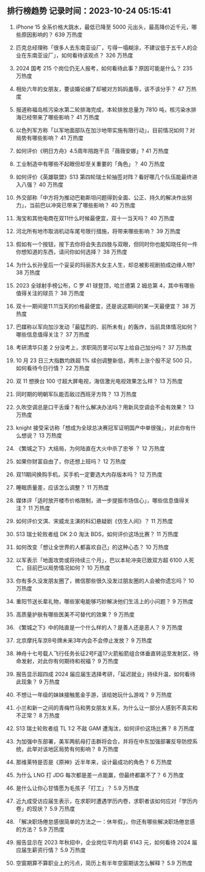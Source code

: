 
## 排行榜趋势 记录时间：2023-10-24 05:15:41
  
  1. iPhone 15 全系价格大跳水，最低已降至 5000 元出头，最高降价近千元，哪些原因影响的？ 639 万热度
    
  2. 匹克总经理称「很多人去东南亚设厂，亏得一塌糊涂，不建议低于五千人的企业在东南亚设厂」，如何看待该观点？ 326 万热度
    
  3. 2024 国考 215 个岗位仍无人报考，如何看待此事？原因可能是什么？ 235 万热度
    
  4. 相处六年的女朋友，要谈婚论嫁了却被对方妈妈羞辱，该不该分手？ 47 万热度
    
  5. 报道称福岛核污染水第二轮排海完成，本轮排放总量为 7810 吨，核污染水排海已经带来了哪些影响？ 41 万热度
    
  6. 以色列军方称「以军地面部队在加沙地带实施有限行动」，目前情况如何？对局势有哪些影响？ 41 万热度
    
  7. 如何评价《明日方舟》4.5周年陪跑干员「薇薇安娜」? 41 万热度
    
  8. 工业制造中有哪些不起眼但却至关重要的「角色」？ 40 万热度
    
  9. 如何评价《英雄联盟》S13 第四轮瑞士轮抽签对阵？看好哪几个队伍能最终进入八强？ 40 万热度
    
  10. 外交部称「中方将为推动巴勒斯坦问题得到全面、公正、持久的解决作出努力」，当前巴以冲突已带来了哪些影响？ 40 万热度
    
  11. 淘宝和其他电商在双11什么时候最便宜，双十一当天吗？ 40 万热度
    
  12. 河北所有地市取消机动车尾号限行措施，将带来哪些影响？ 39 万热度
    
  13. 假如有一个按钮，按下去你将会失去四肢与双眼，但同时你也能知晓任何一件你想知道的东西，请问你如何选择？ 38 万热度
    
  14. 为什么长孙皇后一个妥妥的玛丽苏大女主人生，却总被影视剧拍成边缘人物? 38 万热度
    
  15. 2023 全球射手榜公布，C 罗 41 球登顶，哈兰德第 2 姆总第 4，其中有哪些值得关注的球员？ 38 万热度
    
  16. 双十一期间是11.11当天的价格最便宜，还是说这期间的某一天最便宜？ 38 万热度
    
  17. 巴媒称以军向加沙发动「最猛烈的、前所未有」的轰炸，当前具体情况如何？哪些信息值得关注？ 37 万热度
    
  18. 考研清华只差 2 分没考上，求职简历里可以写上给自己加分吗？ 37 万热度
    
  19. 10 月 23 日三大指数均跌超 1% 续创调整新低，两市上涨个股不足 500 只，如何看待今日行情？ 22 万热度
    
  20. 双 11 想换台 100 寸超大屏电视，海信激光电视效果怎么样？ 13 万热度
    
  21. 同时期的明朝军队能否敌过西班牙方阵？ 13 万热度
    
  22. 久吹空调总是口干舌燥？有什么解决办法吗？用新风空调会不会有效果？ 13 万热度
    
  23. knight 接受采访称「想成为全球总决赛冠军证明国产中单很强」，对此你有什么想说？ 13 万热度
    
  24. 《繁城之下》大结局，为何陆直在大火中杀了忠爷 ？ 12 万热度
    
  25. 如果你财富自由了，你还想上班吗？ 12 万热度
    
  26. 双11期间换购手机，买手机一定要选大内存版本吗？ 12 万热度
    
  27. 睡眠质量差，应该怎么调整？ 11 万热度
    
  28. 媒体评「适时放开楼市价格限制，进一步提振市场信心」，哪些信息值得关注？ 11 万热度
    
  29. 如何评价文淇、宋威龙主演的科幻悬疑剧《仿生人间》？ 11 万热度
    
  30. S13 瑞士轮败者组 DK 2:0 淘汰 BDS，如何评价这场比赛？ 11 万热度
    
  31. 如何改变「想让全世界的人都喜欢自己」的这种心态？ 10 万热度
    
  32. 以军表示「地面攻势或将持续三个月」，巴以本轮冲突已致双方超 6100 人死亡，目前巴以局势情况如何？ 10 万热度
    
  33. 你有多久没发朋友圈了，微信那些很久没发过朋友圈的人会被你遗忘吗？ 10 万热度
    
  34. 重阳节送长辈礼物，哪些家电能够巧妙解决他们生活上的小问题？ 9 万热度
    
  35. 高质量护肤有哪些医美不可替代的效果？ 9 万热度
    
  36. 《繁城之下》中的陆直是一个什么样的人？是善人还是恶人？ 9 万热度
    
  37. 北京摩托车京B号牌未来3年内会不会停止发放？ 9 万热度
    
  38. 神舟十七号载人飞行任务长征2号F遥17火箭船箭组合体垂直转运至发射区，待命发射，对此你有何期待和祝福？ 9 万热度
    
  39. 报告显示超四成 2024 届应届生选择考研，「延迟就业」持续升温，如何看待此现象？ 9 万热度
    
  40. 不想让一年级的妹妹接触氪金手游，该给她玩什么游戏？ 9 万热度
    
  41. 小兰和新一之间的青梅竹马和男女朋友关系，为什么让一部分人感到不真实和不正常？ 8 万热度
    
  42. S13 瑞士轮败者组 TL 1:2 不敌 GAM 遭淘汰，如何评价这场比赛？ 8 万热度
    
  43. 为加强中东部署，美军两航母打击群将会合，并将在中东加强部署反导防控系统，此举对该地区局势有何影响？ 8 万热度
    
  44. 那维莱特是否是《原神》近半年来，设计最成功的角色？ 6 万热度
    
  45. 为什么 LNG 打 JDG 每次都是差一点能赢，但最终都赢不了？ 6 万热度
    
  46. 是什么让你心甘情愿为毛孩子「打工」？ 5.9 万热度
    
  47. 近九成受访应届生表示，在求职时遭遇学历内卷，求职者该如何应对「学历内卷」的现状？ 5.9 万热度
    
  48. 「解决职场倦怠感很简单的方法之一：休年假」，你还有哪些解决职场倦怠感的方法？ 5.9 万热度
    
  49. 报告显示在 2023 年秋招中，企业岗位平均月薪 6143 元，如何看待 2024 届应届生薪资行情？ 5.9 万热度
    
  50. 空窗期算不算职业上的污点，简历上有半年空窗期该怎么解释？ 5.9 万热度
    